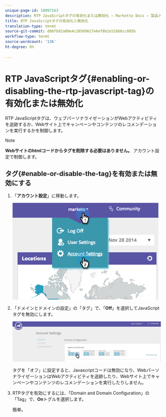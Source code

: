 ```yaml
---
unique-page-id: 10097163
description: RTP JavaScriptタグの有効化または無効化 — Marketto Docs — 製品ドキュメント
title: RTP JavaScriptタグの有効化と無効化
translation-type: tm+mt
source-git-commit: d88fb92a00e4c20509617e6ef8b2e51b66cc085b
workflow-type: tm+mt
source-wordcount: '136'
ht-degree: 0%

---
```



# RTP JavaScriptタグ{#enabling-or-disabling-the-rtp-javascript-tag}の有効化または無効化

RTP JavaScriptタグは、ウェブパーソナライゼーションがWebアクティビティを追跡するか、Webサイト上でキャンペーンやコンテンツのレコメンデーションを実行するかを制御します。

>[!NOTE]
>
>**Webサイトのhtmlコードからタグを削除する必要はありません。** アカウント設定で制御します。

## タグ{#enable-or-disable-the-tag}を有効または無効にする

1. 「**アカウント設定**」に移動します。

   ![](assets/image2014-12-1-23-3a3-3a12.png)

1. 「ドメインとドメインの設定」の「タグ」で、「**Off**」を選択してJavaScriptタグを無効にします。

   ![](assets/account-settings-domain-tag.jpg)

   タグを「オフ」に設定すると、Javascriptコードは無効になり、WebパーソナライゼーションはWebアクティビティを追跡したり、Webサイト上でキャンペーンやコンテンツのレコメンデーションを実行したりしません。

1. RTPタグを有効にするには、「Domain and Domain Configuration」の「Tag」で、**On**&#x200B;トグルを選択します。

   簡単。

